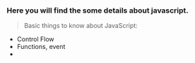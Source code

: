 ### Here you will find the some details about javascript.

> Basic things to know about JavaScript:

- Control Flow
- Functions, event
- 